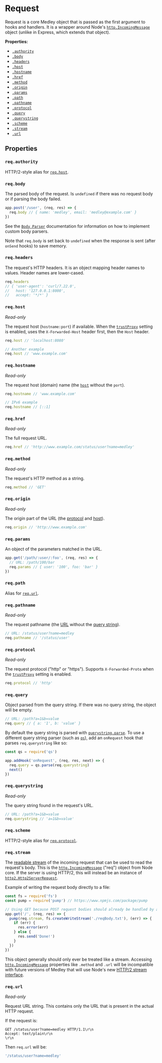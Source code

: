 # Request

Request is a core Medley object that is passed as the first argument to hooks and handlers.
It is a wrapper around Node's [`http.IncomingMessage`][http.IncomingMessage] object
(unlike in Express, which extends that object).

**Properties:**

+ [`.authority`](#reqauthority)
+ [`.body`](#reqbody)
+ [`.headers`](#reqheaders)
+ [`.host`](#reqhost)
+ [`.hostname`](#reqhostname)
+ [`.href`](#reqhref)
+ [`.method`](#reqmethod)
+ [`.origin`](#reqorigin)
+ [`.params`](#reqparams)
+ [`.path`](#reqpath)
+ [`.pathname`](#reqpathname)
+ [`.protocol`](#reqprotocol)
+ [`.query`](#reqquery)
+ [`.querystring`](#reqquerystring)
+ [`.scheme`](#reqscheme)
+ [`.stream`](#reqstream)
+ [`.url`](#requrl)

## Properties

### `req.authority`

HTTP/2-style alias for [`req.host`](#reqhost).

### `req.body`

The parsed body of the request. Is `undefined` if there was no request body or if parsing the body failed.

```js
app.post('/user', (req, res) => {
  req.body // { name: 'medley', email: 'medley@example.com' }
})
```

See the [`Body Parser`](BodyParser.md) documentation for information on how to implement custom body parsers.

Note that `req.body` is set back to `undefined` when the response is sent
(after `onSend` hooks) to save memory.

### `req.headers`

The request's HTTP headers. It is an object mapping header names to values.
Header names are lower-cased.

```js
req.headers
// { 'user-agent': 'curl/7.22.0',
//   host: '127.0.0.1:8000',
//   accept: '*/*' }
```

### `req.host`

*Read-only*

The request host (`hostname:port`) if available. When the [`trustProxy`](Factory.md#trustproxy)
setting is enabled, uses the `X-Forwarded-Host` header first, then the `Host` header.

```js
req.host // 'localhost:8080'

// Another example
req.host // 'www.example.com'
```

### `req.hostname`

*Read-only*

The request host (domain) name (the [`host`](#reqhost) without the `port`).

```js
req.hostname // 'www.example.com'

// IPv6 example
req.hostname // [::1]
```

### `req.href`

*Read-only*

The full request URL.

```js
req.href // 'http://www.example.com/status/user?name=medley'
```

### `req.method`

*Read-only*

The request's HTTP method as a string.

```js
req.method // 'GET'
```

### `req.origin`

*Read-only*

The origin part of the URL (the [protocol](#reqprotocol) and [host](#reqhost)).

```js
req.origin // 'http://www.example.com'
```

### `req.params`

An object of the parameters matched in the URL.

```js
app.get('/path/:user/:foo', (req, res) => {
  // URL: /path/100/bar
  req.params // { user: '100', foo: 'bar' }
})
```

### `req.path`

Alias for [`req.url`](#requrl).

### `req.pathname`

*Read-only*

The request pathname (the [URL](#requrl) without the [query string](#reqquerystring)).

```js
// URL: /status/user?name=medley
req.pathname // '/status/user'
```

### `req.protocol`

*Read-only*

The request protocol ("http" or "https"). Supports `X-Forwarded-Proto` when
the [`trustProxy`](Factory.md#trustproxy) setting is enabled.

```js
req.protocol // 'http'
```

### `req.query`

Object parsed from the query string. If there was no query string, the object will be empty.

```js
// URL: /path?a=1&b=value
req.query // { a: '1', b: 'value' }
```

By default the query string is parsed with [`querystring.parse`](https://nodejs.org/api/querystring.html#querystring_querystring_parse_str_sep_eq_options).
To use a different query string parser (such as [`qs`](https://github.com/ljharb/qs)),
add an `onRequest` hook that parses `req.querystring` like so:

```js
const qs = require('qs')

app.addHook('onRequest', (req, res, next) => {
  req.query = qs.parse(req.querystring)
  next()  
})
```

### `req.querystring`

*Read-only*

The query string found in the request's URL.

```js
// URL: /path?a=1&b=value
req.querystring // 'a=1&b=value'
```

### `req.scheme`

HTTP/2-style alias for [`req.protocol`](#reqprotocol).

### `req.stream`

The [readable stream](https://nodejs.org/api/stream.html#stream_class_stream_readable)
of the incoming request that can be used to read the request's body. This is the
[`http.IncomingMessage`][http.IncomingMessage] ("req") object from Node core. If the
server is using HTTP/2, this will instead be an instance of
[`http2.Http2ServerRequest`](https://nodejs.org/api/http2.html#http2_class_http2_http2serverrequest).

Example of writing the request body directly to a file:

```js
const fs = require('fs')
const pump = require('pump') // https://www.npmjs.com/package/pump

// Using GET because POST request bodies should already be handled by a body parser
app.get('/', (req, res) => {
  pump(req.stream, fs.createWriteStream('./reqBody.txt'), (err) => {
    if (err) {
      res.error(err)
    } else {
      res.send('Done!')
    }
  })
})
```

This object generally should only ever be treated like a stream. Accessing
[`http.IncomingMessage`][http.IncomingMessage] properties like `.method` and
`.url` will be incompatible with future versions of Medley that will use Node's new
[HTTP/2 stream interface](https://nodejs.org/api/http2.html#http2_class_http2stream).

### `req.url`

*Read-only*

Request URL string. This contains only the URL that is present in the actual HTTP request.

If the request is:

```
GET /status/user?name=medley HTTP/1.1\r\n
Accept: text/plain\r\n
\r\n
```

Then `req.url` will be:

```js
'/status/user?name=medley'
```

[http.IncomingMessage]: https://nodejs.org/dist/latest/docs/api/http.html#http_class_http_incomingmessage
